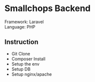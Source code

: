 # Smallchops Backend

Framework: Laravel  
Language: PHP

## Instruction
- Git Clone
- Composer Install
- Setup the env
- Setup DB
- Setup nginx/apache
